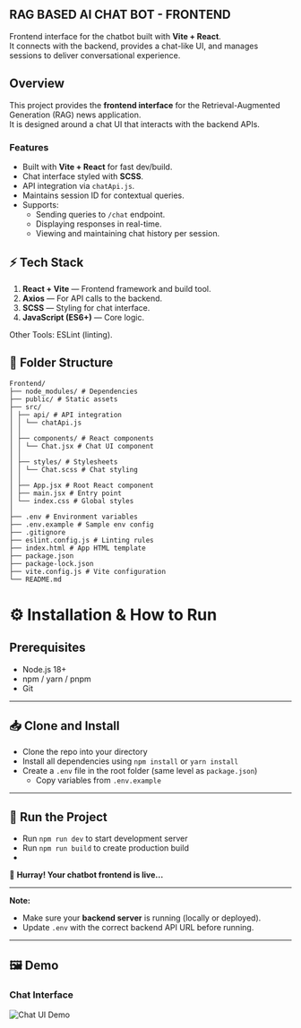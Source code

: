 ## RAG BASED AI CHAT BOT - FRONTEND

Frontend interface for the chatbot built with **Vite + React**.  
It connects with the backend, provides a chat-like UI, and manages sessions to deliver conversational experience.

## Overview

This project provides the **frontend interface** for the Retrieval-Augmented Generation (RAG) news application.  
It is designed around a chat UI that interacts with the backend APIs.

### Features
- Built with **Vite + React** for fast dev/build.  
- Chat interface styled with **SCSS**.  
- API integration via `chatApi.js`.  
- Maintains session ID for contextual queries.  
- Supports:
  - Sending queries to `/chat` endpoint.  
  - Displaying responses in real-time.  
  - Viewing and maintaining chat history per session.  

## ⚡ Tech Stack

1. **React + Vite** — Frontend framework and build tool.  
2. **Axios** — For API calls to the backend.  
3. **SCSS** — Styling for chat interface.  
4. **JavaScript (ES6+)** — Core logic.  

Other Tools: ESLint (linting).  

## 📂 Folder Structure
```
Frontend/
├── node_modules/ # Dependencies
├── public/ # Static assets
├── src/
│ ├── api/ # API integration
│ │ └── chatApi.js
│ │
│ ├── components/ # React components
│ │ └── Chat.jsx # Chat UI component
│ │
│ ├── styles/ # Stylesheets
│ │ └── Chat.scss # Chat styling
│ │
│ ├── App.jsx # Root React component
│ ├── main.jsx # Entry point
│ └── index.css # Global styles
│
├── .env # Environment variables
├── .env.example # Sample env config
├── .gitignore
├── eslint.config.js # Linting rules
├── index.html # App HTML template
├── package.json
├── package-lock.json
├── vite.config.js # Vite configuration
└── README.md

```


# ⚙️ Installation & How to Run

## Prerequisites
- Node.js 18+  
- npm / yarn / pnpm  
- Git  

---

## 📥 Clone and Install 

- Clone the repo into your directory  
- Install all dependencies using `npm install` or `yarn install`  
- Create a `.env` file in the root folder (same level as `package.json`)  
  - Copy variables from `.env.example`  
  

---

## 🚀 Run the Project  

- Run `npm run dev` to start development server  
- Run `npm run build` to create production build  
-  

🎉 **Hurray! Your chatbot frontend is live...**

---

**Note:**  
- Make sure your **backend server** is running (locally or deployed).  
- Update `.env` with the correct backend API URL before running.

---

## 🖼️ Demo

### Chat Interface
![Chat UI Demo](./screenshots/chat-ui.png)
